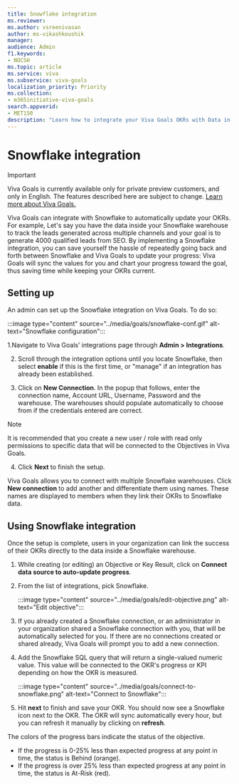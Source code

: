 ```yaml
---
title: Snowflake integration
ms.reviewer: 
ms.author: vsreenivasan
author: ms-vikashkoushik
manager: 
audience: Admin
f1.keywords:
- NOCSH
ms.topic: article
ms.service: viva
ms.subservice: viva-goals
localization_priority: Priority
ms.collection:  
- m365initiative-viva-goals  
search.appverid:
- MET150
description: "Learn how to integrate your Viva Goals OKRs with Data in Snowflake."
---
```


# Snowflake integration

> [!IMPORTANT] 
> Viva Goals is currently available only for private preview customers, and only in English. The features described here are subject to change. [Learn more about Viva Goals.](https://go.microsoft.com/fwlink/?linkid=2189933)

Viva Goals can integrate with Snowflake to automatically update your OKRs. For example, Let's say you have the data inside your Snowflake warehouse to track the leads generated across multiple channels and your goal is to generate 4000 qualified leads from SEO. By implementing a Snowflake integration, you can save yourself the hassle of repeatedly going back and forth between Snowflake and Viva Goals to update your progress: Viva Goals will sync the values for you and chart your progress toward the goal, thus saving time while keeping your OKRs current.

## Setting up

An admin can set up the Snowflake integration on Viva Goals. To do so:

:::image type="content" source="../media/goals/snowflake-conf.gif" alt-text="Snowflake configuration":::

1.Navigate to Viva Goals’ integrations page through **Admin > Integrations**.

2. Scroll through the integration options until you locate Snowflake, then select **enable** if this is the first time, or "manage" if an integration has already been established.

3. Click on **New Connection**. In the popup that follows, enter the connection name, Account URL, Username, Password and the warehouse. The warehouses should populate automatically to choose from if the credentials entered are correct. 

> [!NOTE]
> It is recommended that you create a new user / role with read only permissions to specific data that will be connected to the Objectives in Viva Goals.

4. Click **Next** to finish the setup.

Viva Goals allows you to connect with multiple Snowflake warehouses. Click **New connection** to add another and differentiate them using names. These names are displayed to members when they link their OKRs to Snowflake data.

## Using Snowflake integration

Once the setup is complete, users in your organization can link the success of their OKRs directly to the data inside a Snowflake warehouse.

1. While creating (or editing) an Objective or Key Result, click on **Connect data source to auto-update progress**.
1. From the list of integrations, pick Snowflake.

   :::image type="content" source="../media/goals/edit-objective.png" alt-text="Edit objective":::

1. If you already created a Snowflake connection, or an administrator in your organization shared a Snowflake connection with you, that will be automatically selected for you. If there are no connections created or shared already, Viva Goals will prompt you to add a new connection.
1. Add the Snowflake SQL query that will return a single-valued numeric value. This value will be connected to the OKR's progress or KPI depending on how the OKR is measured.

   :::image type="content" source="../media/goals/connect-to-snowflake.png" alt-text="Connect to Snowflake":::

1. Hit **next** to finish and save your OKR. You should now see a Snowflake icon next to the OKR. The OKR will sync automatically every hour, but you can refresh it manually by clicking on **refresh**.

The colors of the progress bars indicate the status of the objective.

 - If the progress is 0-25% less than expected progress at any point in time, the status is Behind (orange).
 - If the progress is over 25% less than expected progress at any point in time, the status is At-Risk (red).

